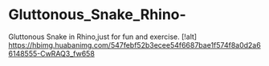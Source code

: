# Gluttonous_Snake_Rhino-
Gluttonous Snake in Rhino,just for fun and exercise.
[!alt] https://hbimg.huabanimg.com/547febf52b3ecee54f6687bae1f574f8a0d2a66148555-CwRAQ3_fw658
